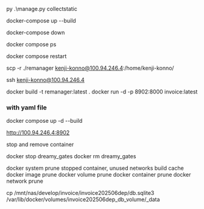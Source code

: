 py .\manage.py collectstatic 

docker-compose up --build

docker-compose down

docker compose ps

docker compose restart



scp -r ./remanager kenji-konno@100.94.246.4:/home/kenji-konno/

ssh kenji-konno@100.94.246.4

docker build -t remanager:latest .
docker run -d -p 8902:8000 invoice:latest

### with yaml file
docker compose up -d --build

http://100.94.246.4:8902



stop and remove container

docker stop dreamy_gates
docker rm dreamy_gates

docker system prune   stopped container, unused networks build cache
docker image prune
docker volume prune
docker container prune
docker network prune

cp /mnt/nas/develop/invoice/invoice202506dep/db.sqlite3 /var/lib/docker/volumes/invoice202506dep_db_volume/_data